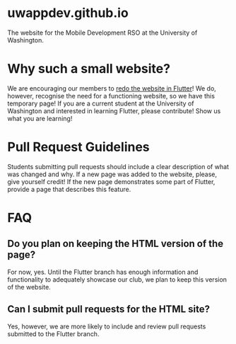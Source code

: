 # uwappdev.github.io
The website for the Mobile Development RSO at the University of Washington.

# Why such a small website?
We are encouraging our members to [redo the website in Flutter](https://github.com/uwappdev/uwappdev.github.io/tree/flutter_redo/site)!
We do, however, recognise the need for a functioning website, so we have this temporary page! If you are a current student
at the University of Washington and interested in learning Flutter, please contribute! Show us what you are learning!

# Pull Request Guidelines
Students submitting pull requests should include a clear description of what was changed and why.
If a new page was added to the website, please, give yourself credit! If the new page demonstrates
some part of Flutter, provide a page that describes this feature.

# FAQ
## Do you plan on keeping the HTML version of the page?
For now, yes. Until the Flutter branch has enough information and functionality to adequately showcase
our club, we plan to keep this version of the website.

## Can I submit pull requests for the HTML site?
Yes, however, we are more likely to include and review pull requests submitted to the Flutter
branch.
